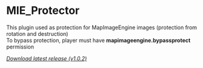 # MIE_Protector

This plugin used as protection for MapImageEngine images (protection from rotation and destruction)</br>
To bypass protection, player must have **mapimageengine.bypassprotect** permission

_[Download latest release (v1.0.2)](https://raw.githubusercontent.com/FaigerSYS/master/MapImageEngine/MIE_Protector/releases/MIE_Protector_v1.0.2.phar)_

